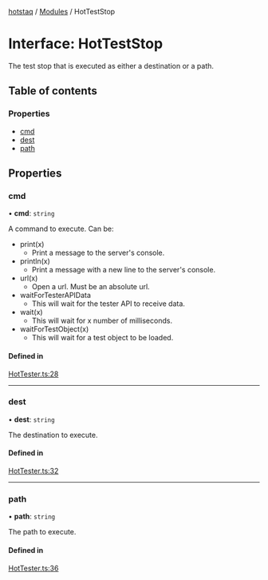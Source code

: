 [hotstaq](../README.md) / [Modules](../modules.md) / HotTestStop

# Interface: HotTestStop

The test stop that is executed as either a destination or
a path.

## Table of contents

### Properties

- [cmd](HotTestStop.md#cmd)
- [dest](HotTestStop.md#dest)
- [path](HotTestStop.md#path)

## Properties

### cmd

• **cmd**: `string`

A command to execute. Can be:
* print(x)
  * Print a message to the server's console.
* println(x)
  * Print a message with a new line to the server's console.
* url(x)
  * Open a url. Must be an absolute url.
* waitForTesterAPIData
  * This will wait for the tester API to receive data.
* wait(x)
  * This will wait for x number of milliseconds.
* waitForTestObject(x)
  * This will wait for a test object to be loaded.

#### Defined in

[HotTester.ts:28](https://github.com/OurFreeLight/HotStaq/blob/3f2c5d8/src/HotTester.ts#L28)

___

### dest

• **dest**: `string`

The destination to execute.

#### Defined in

[HotTester.ts:32](https://github.com/OurFreeLight/HotStaq/blob/3f2c5d8/src/HotTester.ts#L32)

___

### path

• **path**: `string`

The path to execute.

#### Defined in

[HotTester.ts:36](https://github.com/OurFreeLight/HotStaq/blob/3f2c5d8/src/HotTester.ts#L36)
